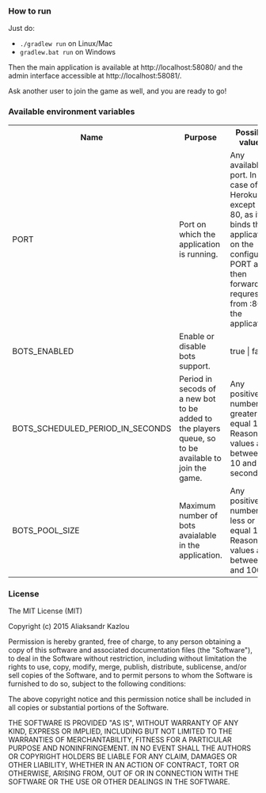 ### How to run
Just do:

- `./gradlew run` on Linux/Mac
- `gradlew.bat run` on Windows

Then the main application is available at http://localhost:58080/ and the admin interface accessible at http://localhost:58081/.

Ask another user to join the game as well, and you are ready to go!

### Available environment variables
<table>
    <tr>
        <th>Name</th>
        <th>Purpose</th>
        <th>Possible values</th>
    </tr>
    <tr>
        <td>PORT</td>
        <td>Port on which the application is running.</td>
        <td>Any available port. In case of Heroku, except port 80, 
            as it binds the application on the configured PORT and then forward requrest from :80 to the application.
        </td>
    </tr>
    <tr>
        <td>BOTS_ENABLED</td>
        <td>Enable or disable bots support.</td>
        <td>true | false</td>
    </tr>
    <tr>
        <td>BOTS_SCHEDULED_PERIOD_IN_SECONDS</td>
        <td>Period in secods of a new bot to be added to the players queue, so to be available to join the game.</td>
        <td>Any positive number greater or equal 10. Reasonable values are between 10 and 30 seconds.</td>
    </tr>
    <tr>
        <td>BOTS_POOL_SIZE</td>
        <td>Maximum number of bots avaialable in the application.</td>
        <td>Any positive number less or equal 100. Reasonable values are between 5 and 100.</td>
    </tr>
</table>

### License
The MIT License (MIT)

Copyright (c) 2015 Aliaksandr Kazlou

Permission is hereby granted, free of charge, to any person obtaining a copy
of this software and associated documentation files (the "Software"), to deal
in the Software without restriction, including without limitation the rights
to use, copy, modify, merge, publish, distribute, sublicense, and/or sell
copies of the Software, and to permit persons to whom the Software is
furnished to do so, subject to the following conditions:

The above copyright notice and this permission notice shall be included in all
copies or substantial portions of the Software.

THE SOFTWARE IS PROVIDED "AS IS", WITHOUT WARRANTY OF ANY KIND, EXPRESS OR
IMPLIED, INCLUDING BUT NOT LIMITED TO THE WARRANTIES OF MERCHANTABILITY,
FITNESS FOR A PARTICULAR PURPOSE AND NONINFRINGEMENT. IN NO EVENT SHALL THE
AUTHORS OR COPYRIGHT HOLDERS BE LIABLE FOR ANY CLAIM, DAMAGES OR OTHER
LIABILITY, WHETHER IN AN ACTION OF CONTRACT, TORT OR OTHERWISE, ARISING FROM,
OUT OF OR IN CONNECTION WITH THE SOFTWARE OR THE USE OR OTHER DEALINGS IN THE
SOFTWARE.
